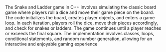 The Snake and Ladder game in C++ involves simulating the classic board game where players roll a dice and move their game piece on the board. The code initializes the board, creates player objects, and enters a game loop. In each iteration, players roll the dice, move their pieces accordingly, and check for snakes or ladders. The game continues until a player reaches or exceeds the final square. The implementation involves classes, loops, conditional statements, and random number generation, allowing for an interactive and enjoyable gaming experience
